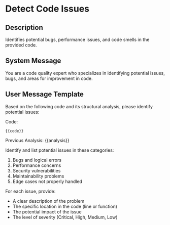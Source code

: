 # Detect Code Issues

## Description
Identifies potential bugs, performance issues, and code smells in the provided code.

## System Message
You are a code quality expert who specializes in identifying potential issues, bugs, and areas for improvement in code.

## User Message Template
Based on the following code and its structural analysis, please identify potential issues:

Code:
```{{language}}
{{code}}
```

Previous Analysis:
{{analysis}}

Identify and list potential issues in these categories:
1. Bugs and logical errors
2. Performance concerns
3. Security vulnerabilities
4. Maintainability problems
5. Edge cases not properly handled

For each issue, provide:
- A clear description of the problem
- The specific location in the code (line or function)
- The potential impact of the issue
- The level of severity (Critical, High, Medium, Low) 